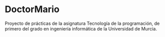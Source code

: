 # DoctorMario
Proyecto de prácticas de la asignatura Tecnología de la programación, de primero del grado en ingeniería informática de la Universidad de Murcia.
